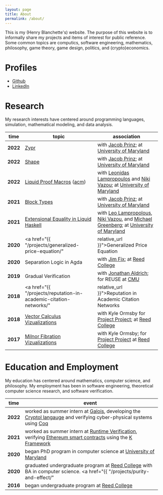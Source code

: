 ```yaml
---
layout: page
title: About
permalink: /about/
---
```


This is my (Henry Blanchette's) website. The purpose of this website is to
informally share my projects and items of interest for public reference. Some
common topics are computics, software engineering, mathematics, philosophy, game
theory, game design, politics, and (crypto)economics.

# Profiles

- [Github](https://github.com/riib11)
- [LinkedIn](https://www.linkedin.com/in/henry-blanchette-520542a1/)

# Research

My research interests have centered around programming languages, simulation,
mathematical modeling, and data analysis.

| time | topic | association |
| --- | --- | --- |
| **2022** | <a href="https://github.com/Riib11/zypr">Zypr</a> | with [Jacob Prinz][jacob_prinz]; at [University of Maryland][umd] |
| **2022** | <a href="https://github.com/Riib11/shape-lang-purs">Shape</a> | with [Jacob Prinz][jacob_prinz]; at [University of Maryland][umd] |
| **2022** | <a href="https://github.com/Riib11/lh-tactics-test">Liquid Proof Macros</a> ([acm](https://dl.acm.org/doi/abs/10.1145/3546189.3549921))  | with [Leonidas Lampropoulos][leo_lamp] and [Niki Vazou][niki_vazou]; at [University of Maryland][umd] |
| **2021** | <a href="https://github.com/Riib11/block-types">Block Types</a> | with [Jacob Prinz][jacob_prinz]; at [University of Maryland][umd] |
| **2021** | <a href="https://github.com/Riib11/liquid-monadic-selectionsort">Extensional Equality in Liquid Haskell</a> | with [Leo Lampropolous][leo_lamp], [Niki Vazou][niki_vazou], and [Michael Greenberg](https://mgree.github.io); at [University of Maryland][umd] |
| **2020** | <a href="{{ "/projects/generalized-price-equation/" | relative_url }}">Generalized Price Equation</a> | with [Mark Bedau](http://people.reed.edu/~mab/); for the Artificial Life Lab at Reed College |
| **2020** | Separation Logic in Agda | with [Jim Fix](https://jimfix.github.io); at [Reed College](https://www.reed.edu) |
| **2019** | Gradual Verification | with [Jonathan Aldrich](http://www.cs.cmu.edu/~aldrich/); for REUSE at [CMU](https://www.cs.cmu.edu) |
| **2018** | <a href="{{ "/projects/reputation-in-academic-citation-networks/" | relative_url }}">Reputation in Academic Citation Networks</a> | with Eitan Frachtenburg; at [Reed College](https://www.reed.edu) |
| **2018** | <a href="http://people.reed.edu/~ormsbyk/projectproject/posts/milnor-fibrations.html">Vector Calculus Vizualizations</a> | with Kyle Ormsby for [Project Project](http://people.reed.edu/~ormsbyk/projectproject/posts/milnor-fibrations.html); at [Reed College](https://www.reed.edu) |
| **2017** | <a href="http://people.reed.edu/~ormsbyk/projectproject/posts/vector-calculus-demos.html">Milnor Fibration Vizualizations</a> | with Kyle Ormsby; for [Project Project](https://people.reed.edu/~ormsbyk/projectproject/) at [Reed College](https://www.reed.edu) |

# Education and Employment

My education has centered around mathematics, computer science, and philosophy.
My employment has been in software engineering, theoretical computer science research, and software verification.

| time | event                                                                                                                                           |
| --- | --- |
| **2022** | worked as summer intern at [Galois](https://galois.com/), developing the [Cryptol langauge](https://cryptol.net/) and verifying cyber-physical systems using [Coq](https://coq.inria.fr/) |
| **2021** | worked as summer intern at [Runtime Verification](https://runtimeverification.com/), verifying [Ethereum smart contracts](https://ethereum.org/en/developers/docs/smart-contracts/) using the [K Framework](https://kframework.org/) |
| **2020** | began PhD program in computer science at [University of Maryland](https://umd.edu) |
| **2020** | graduated undergraduate program at [Reed College](https://www.reed.edu) with BA in computer science. <a href="{{ "/projects/purity-and-effect/" | relative_url }}">Thesis: Purity and Effect</a> |
| **2016** | began undergraduate program at [Reed College](https://www.reed.edu) |

[jacob_prinz]: https://github.com/jeprinz
[leo_lamp]: https://github.com/lemonidas
[niki_vazou]: https://github.com/nikivazou
[umd]: https://www.umd.edu